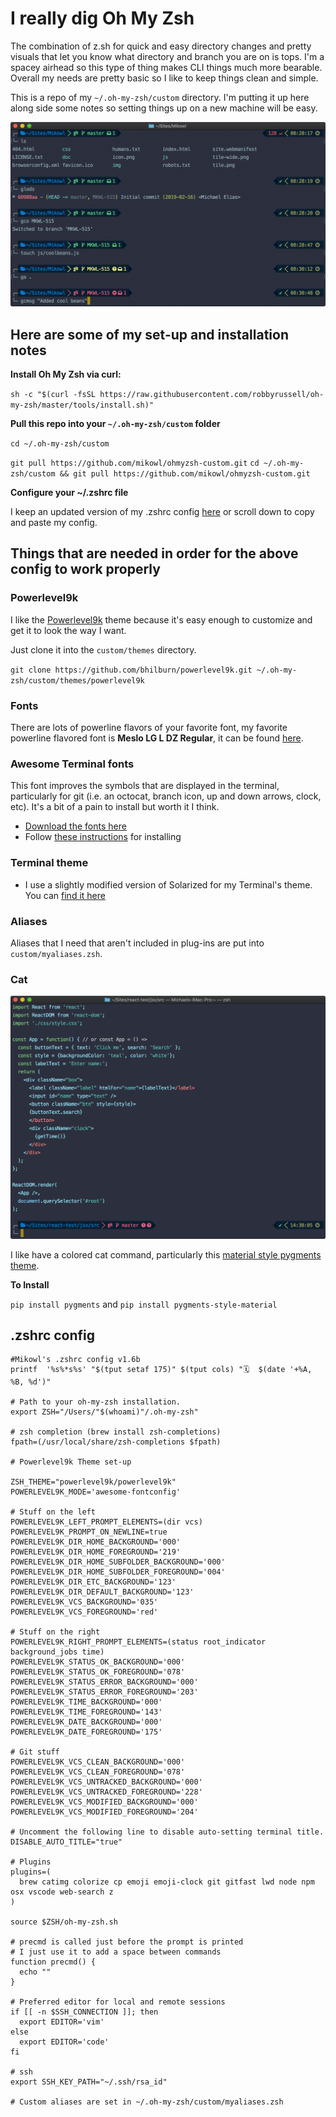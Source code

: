 # I really dig Oh My Zsh
The combination of z.sh for quick and easy directory changes and pretty visuals that let you know what directory and branch you are on is tops. I'm a spacey airhead so this type of thing makes CLI things much more bearable. Overall my needs are pretty basic so I like to keep things clean and simple.

This is a repo of my `~/.oh-my-zsh/custom` directory. I'm putting it up here along side some notes so setting things up on a new machine will be easy.

![Screenshot of my terminal](/img/omzscreen.png?raw=true)

## Here are some of my set-up and installation notes

**Install Oh My Zsh via curl:**

`sh -c "$(curl -fsSL https://raw.githubusercontent.com/robbyrussell/oh-my-zsh/master/tools/install.sh)"`

**Pull this repo into your `~/.oh-my-zsh/custom` folder**

`cd ~/.oh-my-zsh/custom`

`git pull https://github.com/mikowl/ohmyzsh-custom.git`
`cd ~/.oh-my-zsh/custom && git pull https://github.com/mikowl/ohmyzsh-custom.git`

**Configure your ~/.zshrc file**

I keep an updated version of my .zshrc config [here](https://gist.github.com/mikowl/88b674937f265d1b372083f2fbf16d22) or scroll down to copy and paste my config.

## Things that are needed in order for the above config to work properly

### Powerlevel9k

I like the [Powerlevel9k](https://github.com/bhilburn/powerlevel9k) theme because it's easy enough to customize and get it to look the way I want. 

Just clone it into the `custom/themes` directory.

`git clone https://github.com/bhilburn/powerlevel9k.git ~/.oh-my-zsh/custom/themes/powerlevel9k`

### Fonts

There are lots of powerline flavors of your favorite font, my favorite powerline flavored font is **Meslo LG L DZ Regular**, it can be found [here](https://github.com/powerline/fonts/tree/master/Meslo%20Dotted).

### Awesome Terminal fonts

This font improves the symbols that are displayed in the terminal, particularly for git (i.e. an octocat, branch icon, up and down arrows, clock, etc). It's a bit of a pain to install but worth it I think.

- [Download the fonts here](https://github.com/gabrielelana/awesome-terminal-fonts)
- Follow [these instructions](https://github.com/gabrielelana/awesome-terminal-fonts/wiki/OS-X) for installing

### Terminal theme

- I use a slightly modified version of Solarized for my Terminal's theme. You can [find it here](https://gist.github.com/mikowl/2e9a0b3b88355b40aa4cbcf30d4ea676)

### Aliases

Aliases that I need that aren't included in plug-ins are put into `custom/myaliases.zsh`.

### Cat

![Screenshot of pygmentized cat](/img/omzcat.png?raw=true)

I like have a colored cat command, particularly this [material style pygments theme](https://github.com/horosgrisa/pygments-style-material).

**To Install**

`pip install pygments` and `pip install pygments-style-material`

## .zshrc config

```
#Mikowl's .zshrc config v1.6b
printf  '%s%*s%s' "$(tput setaf 175)" $(tput cols) "🗓  $(date '+%A, %B, %d')"

# Path to your oh-my-zsh installation.
export ZSH="/Users/"$(whoami)"/.oh-my-zsh"

# zsh completion (brew install zsh-completions)
fpath=(/usr/local/share/zsh-completions $fpath)

# Powerlevel9k Theme set-up

ZSH_THEME="powerlevel9k/powerlevel9k"
POWERLEVEL9K_MODE='awesome-fontconfig'

# Stuff on the left
POWERLEVEL9K_LEFT_PROMPT_ELEMENTS=(dir vcs)
POWERLEVEL9K_PROMPT_ON_NEWLINE=true
POWERLEVEL9K_DIR_HOME_BACKGROUND='000'
POWERLEVEL9K_DIR_HOME_FOREGROUND='219'
POWERLEVEL9K_DIR_HOME_SUBFOLDER_BACKGROUND='000'
POWERLEVEL9K_DIR_HOME_SUBFOLDER_FOREGROUND='004'
POWERLEVEL9K_DIR_ETC_BACKGROUND='123'
POWERLEVEL9K_DIR_DEFAULT_BACKGROUND='123'
POWERLEVEL9K_VCS_BACKGROUND='035'
POWERLEVEL9K_VCS_FOREGROUND='red'

# Stuff on the right
POWERLEVEL9K_RIGHT_PROMPT_ELEMENTS=(status root_indicator background_jobs time)
POWERLEVEL9K_STATUS_OK_BACKGROUND='000'
POWERLEVEL9K_STATUS_OK_FOREGROUND='078'
POWERLEVEL9K_STATUS_ERROR_BACKGROUND='000'
POWERLEVEL9K_STATUS_ERROR_FOREGROUND='203'
POWERLEVEL9K_TIME_BACKGROUND='000'
POWERLEVEL9K_TIME_FOREGROUND='143'
POWERLEVEL9K_DATE_BACKGROUND='000'
POWERLEVEL9K_DATE_FOREGROUND='175'

# Git stuff
POWERLEVEL9K_VCS_CLEAN_BACKGROUND='000'
POWERLEVEL9K_VCS_CLEAN_FOREGROUND='078'
POWERLEVEL9K_VCS_UNTRACKED_BACKGROUND='000'
POWERLEVEL9K_VCS_UNTRACKED_FOREGROUND='228'
POWERLEVEL9K_VCS_MODIFIED_BACKGROUND='000'
POWERLEVEL9K_VCS_MODIFIED_FOREGROUND='204'

# Uncomment the following line to disable auto-setting terminal title.
DISABLE_AUTO_TITLE="true"

# Plugins
plugins=(
  brew catimg colorize cp emoji emoji-clock git gitfast lwd node npm osx vscode web-search z
)

source $ZSH/oh-my-zsh.sh

# precmd is called just before the prompt is printed
# I just use it to add a space between commands
function precmd() {
  echo ""
}

# Preferred editor for local and remote sessions
if [[ -n $SSH_CONNECTION ]]; then
  export EDITOR='vim'
else
  export EDITOR='code'
fi

# ssh
export SSH_KEY_PATH="~/.ssh/rsa_id"

# Custom aliases are set in ~/.oh-my-zsh/custom/myaliases.zsh
```

